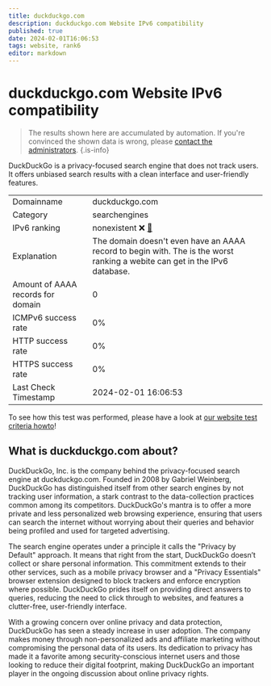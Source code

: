 ```yaml
---
title: duckduckgo.com
description: duckduckgo.com Website IPv6 compatibility
published: true
date: 2024-02-01T16:06:53
tags: website, rank6
editor: markdown
---
```


# duckduckgo.com Website IPv6 compatibility

> The results shown here are accumulated by automation. If you're convinced the shown data is wrong, please [contact the administrators](/howto/chat). 
{.is-info}

DuckDuckGo is a privacy-focused search engine that does not track users. It offers unbiased search results with a clean interface and user-friendly features.


|   |   |
| - | - |
| Domainname | duckduckgo.com
| Category | searchengines |
| IPv6 ranking | nonexistent :x: [🔗](/howto/ranking) |
| Explanation | The domain doesn't even have an AAAA record to begin with. The is the worst ranking a webite can get in the IPv6 database. |
| Amount of AAAA records for domain | 0 |
| ICMPv6 success rate | 0%|
| HTTP success rate | 0% |
| HTTPS success rate | 0% |
| Last Check Timestamp | 2024-02-01 16:06:53 |

To see how this test was performed, please have a look at [our website test criteria howto](/howto/testcriteria/website)!


## What is duckduckgo.com about?
DuckDuckGo, Inc. is the company behind the privacy-focused search engine at duckduckgo.com. Founded in 2008 by Gabriel Weinberg, DuckDuckGo has distinguished itself from other search engines by not tracking user information, a stark contrast to the data-collection practices common among its competitors. DuckDuckGo's mantra is to offer a more private and less personalized web browsing experience, ensuring that users can search the internet without worrying about their queries and behavior being profiled and used for targeted advertising.

The search engine operates under a principle it calls the "Privacy by Default" approach. It means that right from the start, DuckDuckGo doesn’t collect or share personal information. This commitment extends to their other services, such as a mobile privacy browser and a "Privacy Essentials" browser extension designed to block trackers and enforce encryption where possible. DuckDuckGo prides itself on providing direct answers to queries, reducing the need to click through to websites, and features a clutter-free, user-friendly interface.

With a growing concern over online privacy and data protection, DuckDuckGo has seen a steady increase in user adoption. The company makes money through non-personalized ads and affiliate marketing without compromising the personal data of its users. Its dedication to privacy has made it a favorite among security-conscious internet users and those looking to reduce their digital footprint, making DuckDuckGo an important player in the ongoing discussion about online privacy rights.


